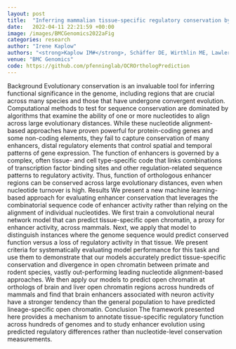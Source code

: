 ```yaml
---
layout: post
title:  "Inferring mammalian tissue-specific regulatory conservation by predicting tissue-specific differences in open chromatin"
date:   2022-04-11 22:21:59 +00:00
image: /images/BMCGenomics2022aFig
categories: research
author: "Irene Kaplow"
authors: "<strong>Kaplow IM#</strong>, Schäffer DE, Wirthlin ME, Lawler AJ, Brown AR, Kleyman M, Pfenning AR#"
venue: "BMC Genomics"
code: https://github.com/pfenninglab/OCROrthologPrediction
---
```

Background
Evolutionary conservation is an invaluable tool for inferring functional significance in the genome, including regions that are crucial across many species and those that have undergone convergent evolution. Computational methods to test for sequence conservation are dominated by algorithms that examine the ability of one or more nucleotides to align across large evolutionary distances. While these nucleotide alignment-based approaches have proven powerful for protein-coding genes and some non-coding elements, they fail to capture conservation of many enhancers, distal regulatory elements that control spatial and temporal patterns of gene expression. The function of enhancers is governed by a complex, often tissue- and cell type-specific code that links combinations of transcription factor binding sites and other regulation-related sequence patterns to regulatory activity. Thus, function of orthologous enhancer regions can be conserved across large evolutionary distances, even when nucleotide turnover is high.
Results
We present a new machine learning-based approach for evaluating enhancer conservation that leverages the combinatorial sequence code of enhancer activity rather than relying on the alignment of individual nucleotides. We first train a convolutional neural network model that can predict tissue-specific open chromatin, a proxy for enhancer activity, across mammals. Next, we apply that model to distinguish instances where the genome sequence would predict conserved function versus a loss of regulatory activity in that tissue. We present criteria for systematically evaluating model performance for this task and use them to demonstrate that our models accurately predict tissue-specific conservation and divergence in open chromatin between primate and rodent species, vastly out-performing leading nucleotide alignment-based approaches. We then apply our models to predict open chromatin at orthologs of brain and liver open chromatin regions across hundreds of mammals and find that brain enhancers associated with neuron activity have a stronger tendency than the general population to have predicted lineage-specific open chromatin.
Conclusion
The framework presented here provides a mechanism to annotate tissue-specific regulatory function across hundreds of genomes and to study enhancer evolution using predicted regulatory differences rather than nucleotide-level conservation measurements.